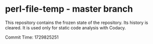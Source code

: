 # perl-file-temp - master branch

This repository contains the frozen state of the repository.
Its history is cleared. It is used only for static code
analysis with Codacy.

Commit Time: 1729825251
